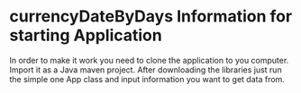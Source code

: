 # currencyDateByDays Information for starting Application
In order to make it work you need to clone the application to you computer. 
Import it as a Java maven project. After downloading the libraries just run the simple one App class and input information you want to get data from.

